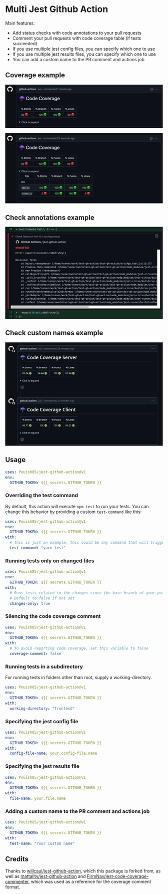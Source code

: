 # Multi Jest Github Action

Main features:

- Add status checks with code annotations to your pull requests
- Comment your pull requests with code coverage table (if tests succeeded)
- If you use multiple jest config files, you can specify which one to use
- If you use multiple jest results files, you can specify which one to use
- You can add a custom name to the PR comment and actions job

## Coverage example

![Coverage Summary](assets/coverage-summary.png)

![Coverage Details](assets/coverage-details.png)

## Check annotations example

![Test Failure](assets/annotation.png)

## Check custom names example

![Custom Name](assets/custom-name.png)

## Usage



```yaml
uses: Pouish85/jest-github-action@v1
env:
  GITHUB_TOKEN: ${{ secrets.GITHUB_TOKEN }}
```

### Overriding the test command

By default, this action will execute `npm test` to run your tests.
You can change this behavior by providing a custom `test-command` like this:

```yaml
uses: Pouish85/jest-github-action@v1
env:
  GITHUB_TOKEN: ${{ secrets.GITHUB_TOKEN }}
with:
  # this is just an example, this could be any command that will trigger jest
  test-command: "yarn test"
```

### Running tests only on changed files

```yaml
uses: Pouish85/jest-github-action@v1
env:
  GITHUB_TOKEN: ${{ secrets.GITHUB_TOKEN }}
with:
  # Runs tests related to the changes since the base branch of your pull request
  # Default to false if not set
  changes-only: true
```

### Silencing the code coverage comment

```yaml
uses: Pouish85/jest-github-action@v1
env:
  GITHUB_TOKEN: ${{ secrets.GITHUB_TOKEN }}
with:
  # To avoid reporting code coverage, set this variable to false
  coverage-comment: false
```

### Running tests in a subdirectory

For running tests in folders other than root, supply a working-directory.

```yaml
uses: Pouish85/jest-github-action@v1
env:
  GITHUB_TOKEN: ${{ secrets.GITHUB_TOKEN }}
with:
  working-directory: "frontend"
```

### Specifying the jest config file

```yaml
uses: Pouish85/jest-github-action@v1
env:
  GITHUB_TOKEN: ${{ secrets.GITHUB_TOKEN }}
with:
  config-file-name: your.config-file.name
```

### Specifying the jest results file

```yaml
uses: Pouish85/jest-github-action@v1
env:
  GITHUB_TOKEN: ${{ secrets.GITHUB_TOKEN }}
with:
  file-name: your.file.name
```

### Adding a custom name to the PR comment and actions job

```yaml
uses: Pouish85/jest-github-action@v1
env:
  GITHUB_TOKEN: ${{ secrets.GITHUB_TOKEN }}
with:
  test-name: "Your custom name"
```

## Credits

Thanks to [willcaul/jest-github-action](https://github.com/willcaul/jest-github-action), which this package is forked from, as well as [mattallty/jest-github-action](https://github.com/mattallty/jest-github-action) and [FirmNav/jest-code-coverage-commenter](https://github.com/FirmNav/jest-code-coverage-commenter), which was used as a reference for the coverage comment format.
